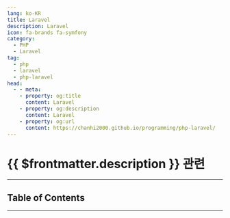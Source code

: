 ```yaml
---
lang: ko-KR
title: Laravel
description: Laravel
icon: fa-brands fa-symfony
category: 
  - PHP
  - Laravel
tag:
  - php
  - laravel
  - php-laravel
head:
  - - meta:
    - property: og:title
      content: Laravel
    - property: og:description
      content: Laravel
    - property: og:url
      content: https://chanhi2000.github.io/programming/php-laravel/
---
```


# {{ $frontmatter.description }} 관련

<ShieldsGroup logos="php,laravel"/>

---

## Table of Contents

<ToCLocal basePath="/programming/php-laravel/" />

---

<TagLinks />